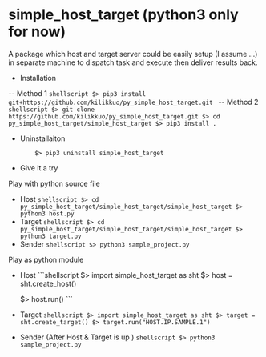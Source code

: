 # simple_host_target (python3 only for now)
A package which host and target server could be easily setup (I assume ...) in separate machine to dispatch task and execute then deliver results back.

 - Installation

  -- Method 1
    ```shellscript
        $> pip3 install git+https://github.com/kilikkuo/py_simple_host_target.git
    ```
  -- Method 2
    ```shellscript
        $> git clone https://github.com/kilikkuo/py_simple_host_target.git
        $> cd py_simple_host_target/simple_host_target
        $> pip3 install .
    ```
 - Uninstallaiton

    ```shellscript
        $> pip3 uninstall simple_host_target
    ```

 - Give it a try

  Play with python source file
   * Host
    ```shellscript
        $> cd py_simple_host_target/simple_host_target/simple_host_target
        $> python3 host.py
    ```
   * Target
    ```shellscript
        $> cd py_simple_host_target/simple_host_target/simple_host_target
        $> python3 target.py
    ```
   * Sender
    ```shellscript
        $> python3 sample_project.py
    ```

  Play as python module
   * Host
    ```shellscript
        $> import simple_host_target as sht
        $> host = sht.create_host()
        <!-- This is optional
        $> host.setup_target_IPs(["TARGET.IP.SAMPLE.1", "TARGET.IP.SAMPLE.2"])
        -->
        $> host.run()
    ```

   * Target
    ```shellscript
        $> import simple_host_target as sht
        $> target = sht.create_target()
        $> target.run("HOST.IP.SAMPLE.1")
    ```

   * Sender (After Host & Target is up )
    ```shellscript
        $> python3 sample_project.py
    ```
